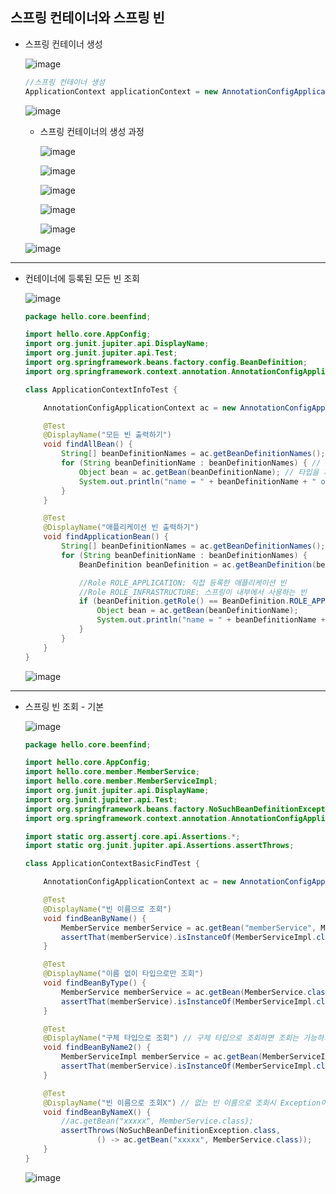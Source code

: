 ## **스프링 컨테이너와 스프링 빈**
  * 스프링 컨테이너 생성
    
    ![image](https://user-images.githubusercontent.com/79301439/159665321-1382455f-9e64-4503-920f-6777749663b9.png)

    ```java
    //스프링 컨테이너 생성
    ApplicationContext applicationContext = new AnnotationConfigApplicationContext(AppConfig.class);
    ```
    
    ![image](https://user-images.githubusercontent.com/79301439/159665658-2bc5fc5a-f4d1-414c-8d31-b25911bbc1c4.png)

    * 스프링 컨테이너의 생성 과정
      
      ![image](https://user-images.githubusercontent.com/79301439/159666488-da715a2c-5a2b-433b-b2c9-0de7b380fc5f.png)

      ![image](https://user-images.githubusercontent.com/79301439/159666627-bd62317a-8715-44cd-a0f4-25f7301736ee.png)

      ![image](https://user-images.githubusercontent.com/79301439/159667035-c8d38f59-72ec-4855-b71d-a0432f28bfa9.png)
      
      ![image](https://user-images.githubusercontent.com/79301439/159667161-f3998d36-2e53-4a47-9cfa-aae4e3d38149.png)
      
      ![image](https://user-images.githubusercontent.com/79301439/159667238-f18bee09-5259-4311-8a80-a3ac7f0d126e.png)
      
    ![image](https://user-images.githubusercontent.com/79301439/159667384-8bf8fcb1-5142-4b2a-ac27-34251b60eddf.png)

***
  * 컨테이너에 등록된 모든 빈 조회
    
    ![image](https://user-images.githubusercontent.com/79301439/159872107-6a24d948-d360-4986-bdeb-32f9bf7f8fe5.png)

    ```java
    package hello.core.beenfind;

    import hello.core.AppConfig;
    import org.junit.jupiter.api.DisplayName;
    import org.junit.jupiter.api.Test;
    import org.springframework.beans.factory.config.BeanDefinition;
    import org.springframework.context.annotation.AnnotationConfigApplicationContext;

    class ApplicationContextInfoTest {

        AnnotationConfigApplicationContext ac = new AnnotationConfigApplicationContext(AppConfig.class);

        @Test
        @DisplayName("모든 빈 출력하기")
        void findAllBean() {
            String[] beanDefinitionNames = ac.getBeanDefinitionNames();
            for (String beanDefinitionName : beanDefinitionNames) { // 인텔리제이에서 iter 엔터 치면 자동완성
                Object bean = ac.getBean(beanDefinitionName); // 타입을 지정 안했기 때문에 Object로 꺼내짐
                System.out.println("name = " + beanDefinitionName + " object = " + bean);
            }
        }

        @Test
        @DisplayName("애플리케이션 빈 출력하기")
        void findApplicationBean() {
            String[] beanDefinitionNames = ac.getBeanDefinitionNames();
            for (String beanDefinitionName : beanDefinitionNames) {
                BeanDefinition beanDefinition = ac.getBeanDefinition(beanDefinitionName);

                //Role ROLE_APPLICATION: 직접 등록한 애플리케이션 빈
                //Role ROLE_INFRASTRUCTURE: 스프링이 내부에서 사용하는 빈
                if (beanDefinition.getRole() == BeanDefinition.ROLE_APPLICATION) {
                    Object bean = ac.getBean(beanDefinitionName);
                    System.out.println("name = " + beanDefinitionName + " object = " + bean);
                }
            }
        }
    }
    ```
    
    ![image](https://user-images.githubusercontent.com/79301439/159872482-2ec3bd56-6847-4f4e-93b5-74ad3a6f6231.png)

***
  * 스프링 빈 조회 - 기본
    
    ![image](https://user-images.githubusercontent.com/79301439/159877191-1f5c2fdb-00b3-45d1-8479-774b9e207667.png)
    
    ```java
    package hello.core.beenfind;

    import hello.core.AppConfig;
    import hello.core.member.MemberService;
    import hello.core.member.MemberServiceImpl;
    import org.junit.jupiter.api.DisplayName;
    import org.junit.jupiter.api.Test;
    import org.springframework.beans.factory.NoSuchBeanDefinitionException;
    import org.springframework.context.annotation.AnnotationConfigApplicationContext;

    import static org.assertj.core.api.Assertions.*;
    import static org.junit.jupiter.api.Assertions.assertThrows;

    class ApplicationContextBasicFindTest {

        AnnotationConfigApplicationContext ac = new AnnotationConfigApplicationContext(AppConfig.class);

        @Test
        @DisplayName("빈 이름으로 조회")
        void findBeanByName() {
            MemberService memberService = ac.getBean("memberService", MemberService.class);
            assertThat(memberService).isInstanceOf(MemberServiceImpl.class);
        }

        @Test
        @DisplayName("이름 없이 타입으로만 조회")
        void findBeanByType() {
            MemberService memberService = ac.getBean(MemberService.class);
            assertThat(memberService).isInstanceOf(MemberServiceImpl.class);
        }

        @Test
        @DisplayName("구체 타입으로 조회") // 구체 타입으로 조회하면 조회는 가능하지만 유연성이 떨어짐
        void findBeanByName2() {
            MemberServiceImpl memberService = ac.getBean(MemberServiceImpl.class);
            assertThat(memberService).isInstanceOf(MemberServiceImpl.class);
        }

        @Test
        @DisplayName("빈 이름으로 조회X") // 없는 빈 이름으로 조회시 Exception이 Throw 되어야 한다.
        void findBeanByNameX() {
            //ac.getBean("xxxxx", MemberService.class);
            assertThrows(NoSuchBeanDefinitionException.class,
                    () -> ac.getBean("xxxxx", MemberService.class));
        }
    }
    ```
    
    ![image](https://user-images.githubusercontent.com/79301439/159877345-6d73cbc8-6c2c-4ee4-81fe-57067145985b.png)
